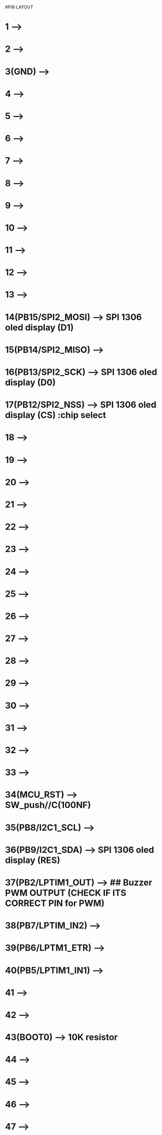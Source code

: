 #PIN LAYOUT
# 1 -->
# 2 -->
# 3(GND) --> 
# 4 -->
# 5 -->
# 6 -->
# 7 -->
# 8 -->
# 9 -->
# 10 -->
# 11 -->
# 12 -->
# 13 -->
# 14(PB15/SPI2_MOSI) --> SPI 1306 oled display (D1)
# 15(PB14/SPI2_MISO) --> 
# 16(PB13/SPI2_SCK) --> SPI 1306 oled display (D0)
# 17(PB12/SPI2_NSS) --> SPI 1306 oled display (CS) :chip select
# 18 -->
# 19 -->
# 20 -->
# 21 -->
# 22 -->
# 23 -->
# 24 -->
# 25 -->
# 26 -->
# 27 -->
# 28 -->
# 29 -->
# 30 -->
# 31 -->
# 32 -->
# 33 -->
# 34(MCU_RST) --> SW_push//C(100NF)
# 35(PB8/I2C1_SCL) --> 
# 36(PB9/I2C1_SDA) --> SPI 1306 oled display (RES)
# 37(PB2/LPTIM1_OUT) --> ## Buzzer PWM OUTPUT (CHECK IF ITS CORRECT PIN for PWM)
# 38(PB7/LPTIM_IN2) -->
# 39(PB6/LPTM1_ETR) -->
# 40(PB5/LPTIM1_IN1) -->
# 41 -->
# 42 -->
# 43(BOOT0) --> 10K resistor
# 44 -->
# 45 -->
# 46 -->
# 47 -->